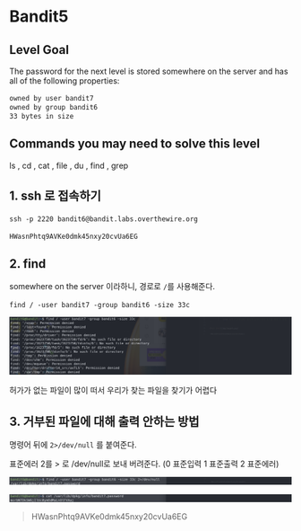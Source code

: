 # Bandit5

## Level Goal
The password for the next level is stored somewhere on the server and has all of the following properties:
```
owned by user bandit7
owned by group bandit6
33 bytes in size
```
## Commands you may need to solve this level
ls , cd , cat , file , du , find , grep
## 1. ssh 로 접속하기
`ssh -p 2220 bandit6@bandit.labs.overthewire.org`

`HWasnPhtq9AVKe0dmk45nxy20cvUa6EG`

## 2. find 
somewhere on the server 이라하니, 경로로 `/`를 사용해준다.

`find / -user bandit7 -group bandit6 -size 33c`

![alt text](img/image7.png)

허가가 없는 파일이 많이 떠서 우리가 찾는 파일을 찾기가 어렵다

## 3. 거부된 파일에 대해 출력 안하는 방법

명령어 뒤에 `2>/dev/null` 를 붙여준다.

표준에러 2를 > 로 /dev/null로 보내 버려준다. (0 표준입력 1 표준출력 2 표준에러)

![alt text](img/image8.png)

![alt text](img/image9.png)
>HWasnPhtq9AVKe0dmk45nxy20cvUa6EG